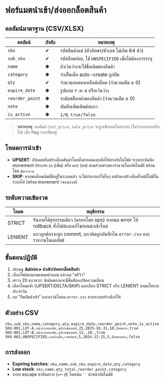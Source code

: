 # ฟอร์แมตนำเข้า/ส่งออกล็อตสินค้า

## คอลัมน์มาตรฐาน (CSV/XLSX)
| คอลัมน์ | บังคับ | หมายเหตุ |
| --- | --- | --- |
| `sku` | ✔ | รหัสสินค้าแม่ (ตัวอักษร/ตัวเลข ไม่เกิน 64 ตัว) |
| `sub_sku` | ✔ | รหัสล็อตย่อย, ใช้ `UNSPECIFIED` เมื่อไม่ต้องการระบุ |
| `name` | ✱ | ถ้าเว้นว่างจะใช้ชื่อเดิมของสินค้า |
| `category` | ✱ | จำเป็นเมื่อ auto-create ถูกปิด |
| `qty` | ✔ | จำนวนยอดคงเหลือต่อล็อต (จำนวนเต็ม ≥ 0) |
| `expire_date` | ✱ | รูปแบบ `Y-m-d` หรือเว้นว่าง |
| `reorder_point` | ✱ | ระดับสต็อกต่ำของสินค้า (จำนวนเต็ม ≥ 0) |
| `note` | ✱ | บันทึกเพิ่มเติมต่อแถว |
| `is_active` | ✱ | `1/0`, `true/false` |

> **หมายเหตุ**: คอลัมน์ `cost_price`, `sale_price` จะถูกเพิกเฉยโดยระบบ (ไม่ว่าจะกรอกหรือไม่) เมื่อ flag ราคาปิดอยู่

## โหมดการนำเข้า
- **UPSERT**: อัปเดตหรือสร้างล็อตสินค้าโดยตั้งค่ายอดคงเหลือให้ตรงกับในไฟล์ ระบบจะบันทึก movement ประเภท `in` (เพิ่ม) หรือ `out` (ลด) ตามส่วนต่างของจำนวนโดยอัตโนมัติ พร้อมโน้ต `Δ±จำนวน`
- **SKIP**: หากพบล็อตเดิมที่มีอยู่ในระบบแล้ว จะไม่ทำการแก้ไขใดๆ แต่ยังคงสร้างล็อตใหม่ที่ไม่มีในระบบได้ (พร้อม movement `receive`)

## ระดับความเข้มงวด
| โหมด | พฤติกรรม |
| --- | --- |
| STRICT | รันภายใต้ธุรกรรมเดียว (ครอบโดย ops) หากพบ error ให้ rollback ทั้งไฟล์และแก้ไขก่อนนำเข้าใหม่ |
| LENIENT | แถวถูกต้องจะถูก commit, แถวผิดถูกบันทึกใน `error.csv` และรายงานในผลลัพธ์ |

## ขั้นตอนปฏิบัติ
1. เข้าเมนู **Admin ▸ นำเข้า/ส่งออกล็อตสินค้า**
2. เลือกไฟล์ตามเทมเพลตด้านบน แล้วกด "พรีวิว"
3. ตรวจ 20 แถวแรก: ข้อผิดพลาดจะมีพื้นสีแดง/ข้อความเตือน
4. เลือกโหมดซ้ำ (UPSERT/DELTA/SKIP) และเลือก STRICT หรือ LENIENT ตามนโยบายประจำวัน
5. กด "ยืนยันนำเข้า" และดาวน์โหลด `error.csv` หากระบบสร้างลิงก์ให้

## ตัวอย่าง CSV
```csv
sku,sub_sku,name,category,qty,expire_date,reorder_point,note,is_active
SKU-001,LOT-A,หน้ากากอนามัย,อุปกรณ์แพทย์,25,2025-01-31,10,ล็อตแรก,true
SKU-001,LOT-B,หน้ากากอนามัย,อุปกรณ์แพทย์,12,,10,,true
SKU-002,UNSPECIFIED,เจลล้างมือ,เวชภัณฑ์,5,2024-12-15,5,ล็อตทดลอง,false
```

## การส่งออก
- **Expiring batches**: `sku,name,sub_sku,expire_date,qty,category`
- **Low stock**: `sku,name,qty_total,reorder_point,category`
- ระบบ escape ค่าอันตราย (`=+-@`) โดยเติม `''` นำหน้าอัตโนมัติ
